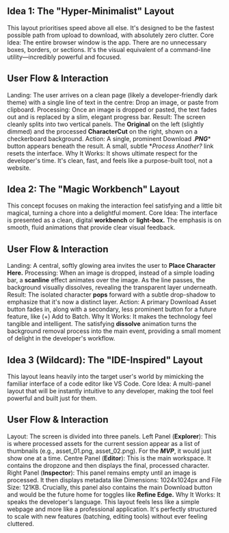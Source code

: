 ## Idea 1: The "Hyper-Minimalist" Layout
This layout prioritises speed above all else. It's designed to be the fastest possible path from upload to download, with absolutely zero clutter.
Core Idea: The entire browser window is the app. There are no unnecessary boxes, borders, or sections. It's the visual equivalent of a command-line utility—incredibly powerful and focused.
## User Flow & Interaction
Landing: The user arrives on a clean page (likely a developer-friendly dark theme) with a single line of text in the centre: Drop an image, or paste from clipboard.
Processing: Once an image is dropped or pasted, the text fades out and is replaced by a slim, elegant progress bar.
Result: The screen cleanly splits into two vertical panels. The **Original** on the left (slightly dimmed) and the processed **CharacterCut** on the right, shown on a checkerboard background.
Action: A single, prominent Download .***PNG**** button appears beneath the result. A small, subtle **Process Another?* link resets the interface.
Why It Works: It shows ultimate respect for the developer's time. It's clean, fast, and feels like a purpose-built tool, not a website.
## Idea 2: The "Magic Workbench" Layout
This concept focuses on making the interaction feel satisfying and a little bit magical, turning a chore into a delightful moment.
Core Idea: The interface is presented as a clean, digital **workbench** or **light-box.** The emphasis is on smooth, fluid animations that provide clear visual feedback.
## User Flow & Interaction
Landing: A central, softly glowing area invites the user to **Place Character Here.**
Processing: When an image is dropped, instead of a simple loading bar, a **scanline** effect animates over the image. As the line passes, the background visually dissolves, revealing the transparent layer underneath.
Result: The isolated character **pops** forward with a subtle drop-shadow to emphasize that it's now a distinct layer.
Action: A primary Download Asset button fades in, along with a secondary, less prominent button for a future feature, like (+) Add to Batch.
Why It Works: It makes the technology feel tangible and intelligent. The satisfying **dissolve** animation turns the background removal process into the main event, providing a small moment of delight in the developer's workflow.
## Idea 3 (Wildcard): The "IDE-Inspired" Layout
This layout leans heavily into the target user's world by mimicking the familiar interface of a code editor like VS Code.
Core Idea: A multi-panel layout that will be instantly intuitive to any developer, making the tool feel powerful and built just for them.
## User Flow & Interaction
Layout: The screen is divided into three panels.
Left Panel (**Explorer**): This is where processed assets for the current session appear as a list of thumbnails (e.g., asset_01.png, asset_02.png). For the ***MVP***, it would just show one at a time.
Centre Panel (**Editor**): This is the main workspace. It contains the dropzone and then displays the final, processed character.
Right Panel (**Inspector**): This panel remains empty until an image is processed. It then displays metadata like Dimensions: 1024x1024px and File Size: 121KB. Crucially, this panel also contains the main Download button and would be the future home for toggles like **Refine Edge.**
Why It Works: It speaks the developer's language. This layout feels less like a simple webpage and more like a professional application. It's perfectly structured to scale with new features (batching, editing tools) without ever feeling cluttered.

